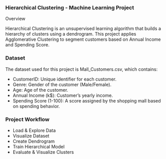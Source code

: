 
### Hierarchical Clustering - Machine Learning Project

Overview

Hierarchical Clustering is an unsupervised learning algorithm that builds a hierarchy of clusters using a dendrogram. This project applies Agglomerative Clustering to segment customers based on Annual Income and Spending Score.

### Dataset

The dataset used for this project is Mall_Customers.csv, which contains:

- CustomerID: Unique identifier for each customer.
- Genre: Gender of the customer (Male/Female).
- Age: Age of the customer.
- Annual Income (k$): Customer’s yearly income.
- Spending Score (1-100): A score assigned by the shopping mall based on spending behavior.

### Project Workflow

- Load & Explore Data
- Visualize Dataset
- Create Dendrogram
- Train Hierarchical Model
- Evaluate & Visualize Clusters
